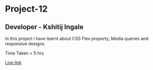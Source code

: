 # Project-12

## Developer - Kshitij Ingale

 In this project i have learnt about CSS Flex property, Media queries and responsive designs.

 Time Taken = 5 hrs

 [Live link](https://kshitij-project-12.netlify.app/)